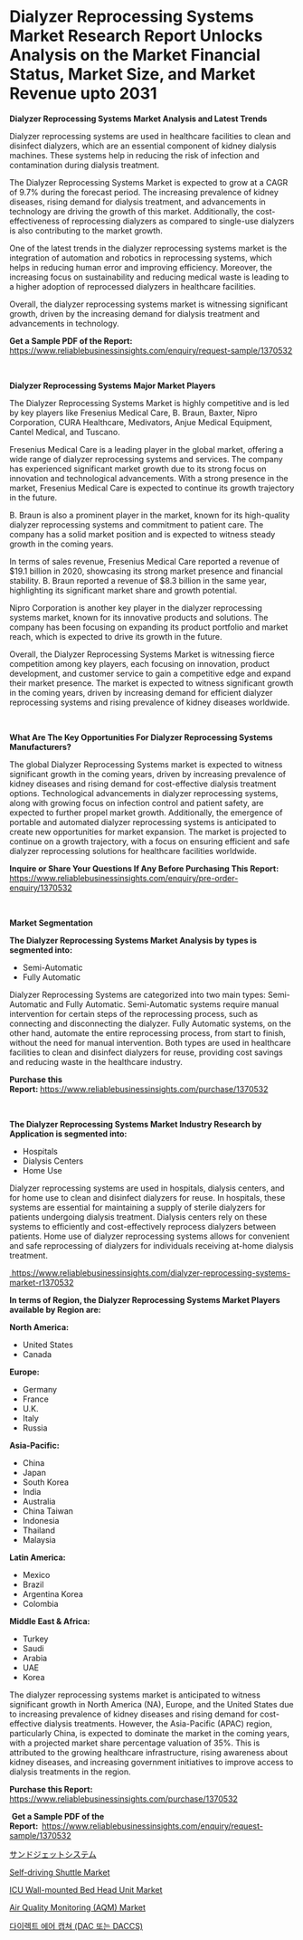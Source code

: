 <p><h1>Dialyzer Reprocessing Systems Market Research Report Unlocks Analysis on the Market Financial Status, Market Size, and Market Revenue upto 2031</h1></p><p><strong>Dialyzer Reprocessing Systems Market Analysis and Latest Trends</strong></p>
<p><p>Dialyzer reprocessing systems are used in healthcare facilities to clean and disinfect dialyzers, which are an essential component of kidney dialysis machines. These systems help in reducing the risk of infection and contamination during dialysis treatment.</p><p>The Dialyzer Reprocessing Systems Market is expected to grow at a CAGR of 9.7% during the forecast period. The increasing prevalence of kidney diseases, rising demand for dialysis treatment, and advancements in technology are driving the growth of this market. Additionally, the cost-effectiveness of reprocessing dialyzers as compared to single-use dialyzers is also contributing to the market growth.</p><p>One of the latest trends in the dialyzer reprocessing systems market is the integration of automation and robotics in reprocessing systems, which helps in reducing human error and improving efficiency. Moreover, the increasing focus on sustainability and reducing medical waste is leading to a higher adoption of reprocessed dialyzers in healthcare facilities.</p><p>Overall, the dialyzer reprocessing systems market is witnessing significant growth, driven by the increasing demand for dialysis treatment and advancements in technology.</p></p>
<p><strong>Get a Sample PDF of the Report:&nbsp;</strong> <a href="https://www.reliablebusinessinsights.com/enquiry/request-sample/1370532">https://www.reliablebusinessinsights.com/enquiry/request-sample/1370532</a></p>
<p>&nbsp;</p>
<p><strong>Dialyzer Reprocessing Systems Major Market Players</strong></p>
<p><p>The Dialyzer Reprocessing Systems Market is highly competitive and is led by key players like Fresenius Medical Care, B. Braun, Baxter, Nipro Corporation, CURA Healthcare, Medivators, Anjue Medical Equipment, Cantel Medical, and Tuscano. </p><p>Fresenius Medical Care is a leading player in the global market, offering a wide range of dialyzer reprocessing systems and services. The company has experienced significant market growth due to its strong focus on innovation and technological advancements. With a strong presence in the market, Fresenius Medical Care is expected to continue its growth trajectory in the future.</p><p>B. Braun is also a prominent player in the market, known for its high-quality dialyzer reprocessing systems and commitment to patient care. The company has a solid market position and is expected to witness steady growth in the coming years.</p><p>In terms of sales revenue, Fresenius Medical Care reported a revenue of $19.1 billion in 2020, showcasing its strong market presence and financial stability. B. Braun reported a revenue of $8.3 billion in the same year, highlighting its significant market share and growth potential.</p><p>Nipro Corporation is another key player in the dialyzer reprocessing systems market, known for its innovative products and solutions. The company has been focusing on expanding its product portfolio and market reach, which is expected to drive its growth in the future.</p><p>Overall, the Dialyzer Reprocessing Systems Market is witnessing fierce competition among key players, each focusing on innovation, product development, and customer service to gain a competitive edge and expand their market presence. The market is expected to witness significant growth in the coming years, driven by increasing demand for efficient dialyzer reprocessing systems and rising prevalence of kidney diseases worldwide.</p></p>
<p>&nbsp;</p>
<p><strong>What Are The Key Opportunities For Dialyzer Reprocessing Systems Manufacturers?</strong></p>
<p><p>The global Dialyzer Reprocessing Systems market is expected to witness significant growth in the coming years, driven by increasing prevalence of kidney diseases and rising demand for cost-effective dialysis treatment options. Technological advancements in dialyzer reprocessing systems, along with growing focus on infection control and patient safety, are expected to further propel market growth. Additionally, the emergence of portable and automated dialyzer reprocessing systems is anticipated to create new opportunities for market expansion. The market is projected to continue on a growth trajectory, with a focus on ensuring efficient and safe dialyzer reprocessing solutions for healthcare facilities worldwide.</p></p>
<p><strong>Inquire or Share Your Questions If Any Before Purchasing This Report:</strong> <a href="https://www.reliablebusinessinsights.com/enquiry/pre-order-enquiry/1370532">https://www.reliablebusinessinsights.com/enquiry/pre-order-enquiry/1370532</a></p>
<p>&nbsp;</p>
<p><strong>Market Segmentation</strong></p>
<p><strong>The Dialyzer Reprocessing Systems Market Analysis by types is segmented into:</strong></p>
<p><ul><li>Semi-Automatic</li><li>Fully Automatic</li></ul></p>
<p><p>Dialyzer Reprocessing Systems are categorized into two main types: Semi-Automatic and Fully Automatic. Semi-Automatic systems require manual intervention for certain steps of the reprocessing process, such as connecting and disconnecting the dialyzer. Fully Automatic systems, on the other hand, automate the entire reprocessing process, from start to finish, without the need for manual intervention. Both types are used in healthcare facilities to clean and disinfect dialyzers for reuse, providing cost savings and reducing waste in the healthcare industry.</p></p>
<p><strong>Purchase this Report:&nbsp;</strong><a href="https://www.reliablebusinessinsights.com/purchase/1370532">https://www.reliablebusinessinsights.com/purchase/1370532</a></p>
<p>&nbsp;</p>
<p><strong>The Dialyzer Reprocessing Systems Market Industry Research by Application is segmented into:</strong></p>
<p><ul><li>Hospitals</li><li>Dialysis Centers</li><li>Home Use</li></ul></p>
<p><p>Dialyzer reprocessing systems are used in hospitals, dialysis centers, and for home use to clean and disinfect dialyzers for reuse. In hospitals, these systems are essential for maintaining a supply of sterile dialyzers for patients undergoing dialysis treatment. Dialysis centers rely on these systems to efficiently and cost-effectively reprocess dialyzers between patients. Home use of dialyzer reprocessing systems allows for convenient and safe reprocessing of dialyzers for individuals receiving at-home dialysis treatment.</p></p>
<p><a href="https://www.reliablebusinessinsights.com/dialyzer-reprocessing-systems-market-r1370532">&nbsp;https://www.reliablebusinessinsights.com/dialyzer-reprocessing-systems-market-r1370532</a></p>
<p><strong>In terms of Region, the Dialyzer Reprocessing Systems Market Players available by Region are:</strong></p>
<p>
    <p> <strong> North America: </strong>
        <ul>
            <li>United States</li>
            <li>Canada</li>
        </ul>
        </p> 
    <p> <strong> Europe: </strong>
        <ul>
            <li>Germany</li>
            <li>France</li>
            <li>U.K.</li>
            <li>Italy</li>
            <li>Russia</li>
        </ul>
        </p> 
    <p> <strong> Asia-Pacific: </strong>
        <ul>
            <li>China</li>
            <li>Japan</li>
            <li>South Korea</li>
            <li>India</li>
            <li>Australia</li>
            <li>China Taiwan</li>
            <li>Indonesia</li>
            <li>Thailand</li>
            <li>Malaysia</li>
        </ul>
        </p> 
    <p> <strong> Latin America: </strong>
        <ul>
            <li>Mexico</li>
            <li>Brazil</li>
            <li>Argentina Korea</li>
            <li>Colombia</li>
        </ul>
        </p> 
    <p> <strong> Middle East & Africa: </strong>
        <ul>
            <li>Turkey</li>
            <li>Saudi</li>
            <li>Arabia</li>
            <li>UAE</li>
            <li>Korea</li>
        </ul>
    </p>
    </p>
<p><p>The dialyzer reprocessing systems market is anticipated to witness significant growth in North America (NA), Europe, and the United States due to increasing prevalence of kidney diseases and rising demand for cost-effective dialysis treatments. However, the Asia-Pacific (APAC) region, particularly China, is expected to dominate the market in the coming years, with a projected market share percentage valuation of 35%. This is attributed to the growing healthcare infrastructure, rising awareness about kidney diseases, and increasing government initiatives to improve access to dialysis treatments in the region.</p></p>
<p><strong>Purchase this Report: </strong><a href="https://www.reliablebusinessinsights.com/purchase/1370532">https://www.reliablebusinessinsights.com/purchase/1370532</a></p>
<p>&nbsp;<strong>Get a Sample PDF of the Report:&nbsp;&nbsp;</strong><a href="https://www.reliablebusinessinsights.com/enquiry/request-sample/1370532">https://www.reliablebusinessinsights.com/enquiry/request-sample/1370532</a></p>
<p><strong></strong></p>
<p><p><a href="https://github.com/moulafa/Market-Research-Report-List-1/blob/main/173364891059.md">サンドジェットシステム</a></p><p><a href="https://github.com/LeilaniWyman2021/Market-Research-Report-List-1/blob/main/self-driving-shuttle-market.md">Self-driving Shuttle Market</a></p><p><a href="https://github.com/okotobwrhuteie/Market-Research-Report-List-2/blob/main/icu-wall-mounted-bed-head-unit-market.md">ICU Wall-mounted Bed Head Unit Market</a></p><p><a href="https://www.linkedin.com/pulse/air-quality-monitoring-aqm-market-insight-trends-growth-forecasted-rbizf?trackingId=HdXtwaC02MMAZidqdKyn4Q%3D%3D">Air Quality Monitoring (AQM) Market</a></p><p><a href="https://github.com/raap8632/Market-Research-Report-List-1/blob/main/893125483663.md">다이렉트 에어 캡쳐 (DAC 또는 DACCS)</a></p></p>